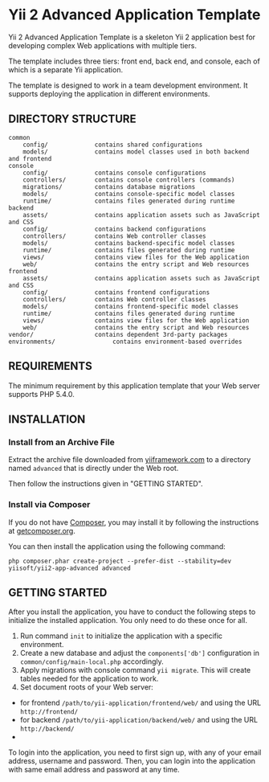 Yii 2 Advanced Application Template
===================================

Yii 2 Advanced Application Template is a skeleton Yii 2 application best for
developing complex Web applications with multiple tiers.

The template includes three tiers: front end, back end, and console, each of which
is a separate Yii application.

The template is designed to work in a team development environment. It supports
deploying the application in different environments.


DIRECTORY STRUCTURE
-------------------

```
common
	config/             contains shared configurations
	models/             contains model classes used in both backend and frontend
console
	config/             contains console configurations
	controllers/        contains console controllers (commands)
	migrations/         contains database migrations
	models/             contains console-specific model classes
	runtime/            contains files generated during runtime
backend
	assets/             contains application assets such as JavaScript and CSS
	config/             contains backend configurations
	controllers/        contains Web controller classes
	models/             contains backend-specific model classes
	runtime/            contains files generated during runtime
	views/              contains view files for the Web application
	web/                contains the entry script and Web resources
frontend
	assets/             contains application assets such as JavaScript and CSS
	config/             contains frontend configurations
	controllers/        contains Web controller classes
	models/             contains frontend-specific model classes
	runtime/            contains files generated during runtime
	views/              contains view files for the Web application
	web/                contains the entry script and Web resources
vendor/                 contains dependent 3rd-party packages
environments/                contains environment-based overrides
```


REQUIREMENTS
------------

The minimum requirement by this application template that your Web server supports PHP 5.4.0.


INSTALLATION
------------

### Install from an Archive File

Extract the archive file downloaded from [yiiframework.com](http://www.yiiframework.com/download/) to
a directory named `advanced` that is directly under the Web root.

Then follow the instructions given in "GETTING STARTED".


### Install via Composer

If you do not have [Composer](http://getcomposer.org/), you may install it by following the instructions
at [getcomposer.org](http://getcomposer.org/doc/00-intro.md#installation-nix).

You can then install the application using the following command:

~~~
php composer.phar create-project --prefer-dist --stability=dev yiisoft/yii2-app-advanced advanced
~~~


GETTING STARTED
---------------

After you install the application, you have to conduct the following steps to initialize
the installed application. You only need to do these once for all.

1. Run command `init` to initialize the application with a specific environment.
2. Create a new database and adjust the `components['db']` configuration in `common/config/main-local.php` accordingly.
3. Apply migrations with console command `yii migrate`. This will create tables needed for the application to work.
4. Set document roots of your Web server:

- for frontend `/path/to/yii-application/frontend/web/` and using the URL `http://frontend/`
- for backend `/path/to/yii-application/backend/web/` and using the URL `http://backend/`
- 
To login into the application, you need to first sign up, with any of your email address, username and password.
Then, you can login into the application with same email address and password at any time.
